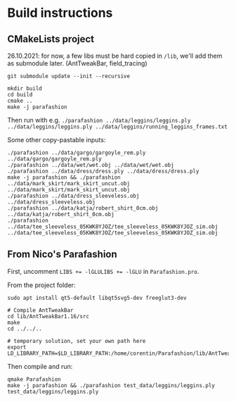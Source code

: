 
# Build instructions

## CMakeLists project

26.10.2021: for now, a few libs must be hard copied in `/lib`, we'll add them as submodule later. (AntTweakBar, field_tracing)

```
git submodule update --init --recursive

mkdir build
cd build
cmake ..
make -j parafashion
```

Then run with e.g. `./parafashion ../data/leggins/leggins.ply ../data/leggins/leggins.ply ../data/leggins/running_leggins_frames.txt`

Some other copy-pastable inputs: 
```
./parafashion ../data/gargo/gargoyle_rem.ply ../data/gargo/gargoyle_rem.ply
./parafashion ../data/wet/wet.obj ../data/wet/wet.obj
./parafashion ../data/dress/dress.ply ../data/dress/dress.ply
make -j parafashion && ./parafashion ../data/mark_skirt/mark_skirt_uncut.obj ../data/mark_skirt/mark_skirt_uncut.obj
./parafashion ../data/dress_sleeveless.obj ../data/dress_sleeveless.obj
./parafashion ../data/katja/robert_shirt_0cm.obj ../data/katja/robert_shirt_0cm.obj
./parafashion ../data/tee_sleeveless_05KWK8YJOZ/tee_sleeveless_05KWK8YJOZ_sim.obj ../data/tee_sleeveless_05KWK8YJOZ/tee_sleeveless_05KWK8YJOZ_sim.obj
```

## From Nico's Parafashion

First, uncomment `LIBS += -lGLULIBS += -lGLU` in `Parafashion.pro`.

From the project folder:

```
sudo apt install qt5-default libqt5svg5-dev freeglut3-dev

# Compile AntTweakBar
cd lib/AntTweakBar1.16/src
make
cd ../../..

# temporary solution, set your own path here
export LD_LIBRARY_PATH=$LD_LIBRARY_PATH:/home/corentin/Parafashion/lib/AntTweakBar/lib/
```

Then compile and run:
```
qmake Parafashion
make -j parafashion && ./parafashion test_data/leggins/leggins.ply test_data/leggins/leggins.ply 
```
